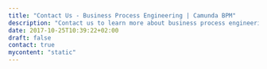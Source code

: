 ```yaml
---
title: "Contact Us - Business Process Engineering | Camunda BPM"
description: "Contact us to learn more about business process engineering & automation services & software. Camunda is the leader for workflow automation & business process management. Get your 30 day trial today."
date: 2017-10-25T10:39:22+02:00
draft: false
contact: true
mycontent: "static"
---
```


